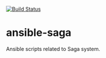 [![Build Status](https://travis-ci.org/censof/ansible-saga.svg?branch=master)](https://travis-ci.org/censof/ansible-saga)

# ansible-saga
Ansible scripts related to Saga system.
